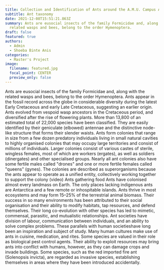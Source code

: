 ```yaml
---
title: Collection and Identification of Ants around the A.M.U. Campus Aligarh, India.
subtitle: Ant taxonomy
date: 2021-12-08T15:51:21.863Z
summary: Ants are eusocial insects of the family Formicidae and, along with the
  related wasps and bees, belong to the order Hymenoptera.
draft: false
featured: true
authors:
  - Admin
  - Shoeba Binte Anis
categories:
  - Master's Project
image:
  filename: featured.jpg
  focal_point: CENTER
  preview_only: false
---
```

Ants are eusocial insects of the family Formicidae and, along with the related wasps and bees, belong to the order Hymenoptera. Ants appear in the fossil record across the globe in considerable diversity during the latest Early Cretaceous and early Late Cretaceous, suggesting an earlier origin. Ants evolved from vespoid wasp ancestors in the Cretaceous period, and diversified after the rise of flowering plants. More than 13,800 of an estimated total of 22,000 species have been classified. They are easily identified by their geniculate (elbowed) antennae and the distinctive node-like structure that forms their slender waists. Ants form colonies that range in size from a few dozen predatory individuals living in small natural cavities to highly organised colonies that may occupy large territories and consist of millions of individuals. Larger colonies consist of various castes of sterile, wingless females, most of which are workers (ergates), as well as soldiers (dinergates) and other specialised groups. Nearly all ant colonies also have some fertile males called "drones" and one or more fertile females called "queens" (gynes). The colonies are described as superorganisms because the ants appear to operate as a unified entity, collectively working together to support the colony  (video) Ants gathering food Ants have colonised almost every landmass on Earth. The only places lacking indigenous ants are Antarctica and a few remote or inhospitable islands. Ants thrive in most ecosystems and may form 15–25% of the terrestrial animal biomass. Their success in so many environments has been attributed to their social organisation and their ability to modify habitats, tap resources, and defend themselves. Their long co-evolution with other species has led to mimetic, commensal, parasitic, and mutualistic relationships. Ant societies have division of labour, communication between individuals, and an ability to solve complex problems. These parallels with human societieshave long been an inspiration and subject of study. Many human cultures make use of ants in cuisine, medication, and rites. Some species are valued in their role as biological pest control agents. Their ability to exploit resources may bring ants into conflict with humans, however, as they can damage crops and invade buildings. Some species, such as the red imported fire ant (Solenopsis invicta), are regarded as invasive species, establishing themselves in areas where they have been introduced accidentally.